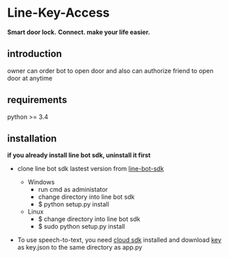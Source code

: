 # Line-Key-Access
**Smart door lock.**
**Connect. make your life easier.**
## introduction
owner can order bot to open door and also can authorize friend to open door at anytime
## requirements
python >= 3.4
## installation
**if you already install line bot sdk, uninstall it first**
* clone line bot sdk lastest version from [line-bot-sdk](https://github.com/line/line-bot-sdk-python)
  * Windows
    * run cmd as administator
    * change directory into line bot sdk
    * $ python setup.py install
  * Linux
    * $ change directory into line bot sdk
    * $ sudo python setup.py install
    
* To use speech-to-text, you need [cloud sdk](https://cloud.google.com/sdk/docs/install) installed and download [key](https://cloud.google.com/sdk/gcloud/reference/iam/service-accounts/keys/create) as key.json to the same directory as app.py
